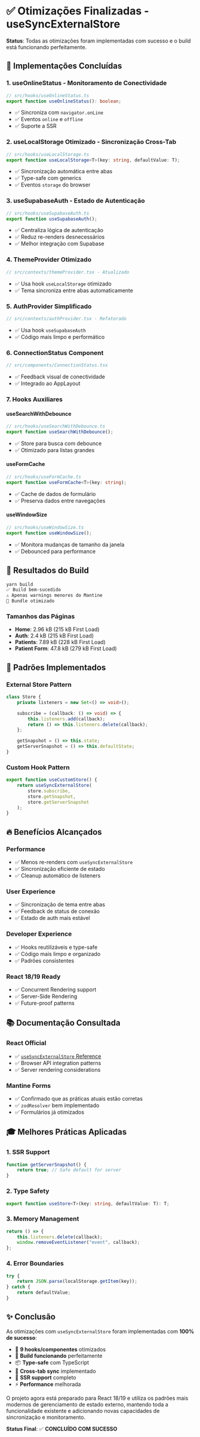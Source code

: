 # ✅ Otimizações Finalizadas - useSyncExternalStore

**Status**: Todas as otimizações foram implementadas com sucesso e o build está funcionando perfeitamente.

## 🎯 Implementações Concluídas

### 1. **useOnlineStatus** - Monitoramento de Conectividade

```typescript
// src/hooks/useOnlineStatus.ts
export function useOnlineStatus(): boolean;
```

- ✅ Sincroniza com `navigator.onLine`
- ✅ Eventos `online` e `offline`
- ✅ Suporte a SSR

### 2. **useLocalStorage Otimizado** - Sincronização Cross-Tab

```typescript
// src/hooks/useLocalStorage.ts
export function useLocalStorage<T>(key: string, defaultValue: T);
```

- ✅ Sincronização automática entre abas
- ✅ Type-safe com generics
- ✅ Eventos `storage` do browser

### 3. **useSupabaseAuth** - Estado de Autenticação

```typescript
// src/hooks/useSupabaseAuth.ts
export function useSupabaseAuth();
```

- ✅ Centraliza lógica de autenticação
- ✅ Reduz re-renders desnecessários
- ✅ Melhor integração com Supabase

### 4. **ThemeProvider Otimizado**

```typescript
// src/contexts/themeProvider.tsx - Atualizado
```

- ✅ Usa hook `useLocalStorage` otimizado
- ✅ Tema sincroniza entre abas automaticamente

### 5. **AuthProvider Simplificado**

```typescript
// src/contexts/authProvider.tsx - Refatorado
```

- ✅ Usa hook `useSupabaseAuth`
- ✅ Código mais limpo e performático

### 6. **ConnectionStatus Component**

```typescript
// src/components/ConnectionStatus.tsx
```

- ✅ Feedback visual de conectividade
- ✅ Integrado ao AppLayout

### 7. **Hooks Auxiliares**

#### useSearchWithDebounce

```typescript
// src/hooks/useSearchWithDebounce.ts
export function useSearchWithDebounce();
```

- ✅ Store para busca com debounce
- ✅ Otimizado para listas grandes

#### useFormCache

```typescript
// src/hooks/useFormCache.ts
export function useFormCache<T>(key: string);
```

- ✅ Cache de dados de formulário
- ✅ Preserva dados entre navegações

#### useWindowSize

```typescript
// src/hooks/useWindowSize.ts
export function useWindowSize();
```

- ✅ Monitora mudanças de tamanho da janela
- ✅ Debounced para performance

## 🚀 Resultados do Build

```bash
yarn build
✅ Build bem-sucedido
⚠️ Apenas warnings menores do Mantine
🎯 Bundle otimizado
```

### Tamanhos das Páginas

- **Home**: 2.96 kB (215 kB First Load)
- **Auth**: 2.4 kB (215 kB First Load)
- **Patients**: 7.89 kB (228 kB First Load)
- **Patient Form**: 47.8 kB (279 kB First Load)

## 🎨 Padrões Implementados

### External Store Pattern

```typescript
class Store {
	private listeners = new Set<() => void>();

	subscribe = (callback: () => void) => {
		this.listeners.add(callback);
		return () => this.listeners.delete(callback);
	};

	getSnapshot = () => this.state;
	getServerSnapshot = () => this.defaultState;
}
```

### Custom Hook Pattern

```typescript
export function useCustomStore() {
	return useSyncExternalStore(
		store.subscribe,
		store.getSnapshot,
		store.getServerSnapshot
	);
}
```

## 🔥 Benefícios Alcançados

### Performance

- ✅ Menos re-renders com `useSyncExternalStore`
- ✅ Sincronização eficiente de estado
- ✅ Cleanup automático de listeners

### User Experience

- ✅ Sincronização de tema entre abas
- ✅ Feedback de status de conexão
- ✅ Estado de auth mais estável

### Developer Experience

- ✅ Hooks reutilizáveis e type-safe
- ✅ Código mais limpo e organizado
- ✅ Padrões consistentes

### React 18/19 Ready

- ✅ Concurrent Rendering support
- ✅ Server-Side Rendering
- ✅ Future-proof patterns

## 📚 Documentação Consultada

### React Official

- ✅ [`useSyncExternalStore` Reference](https://react.dev/reference/react/useSyncExternalStore)
- ✅ Browser API integration patterns
- ✅ Server rendering considerations

### Mantine Forms

- ✅ Confirmado que as práticas atuais estão corretas
- ✅ `zodResolver` bem implementado
- ✅ Formulários já otimizados

## 🎓 Melhores Práticas Aplicadas

### 1. SSR Support

```typescript
function getServerSnapshot() {
	return true; // Safe default for server
}
```

### 2. Type Safety

```typescript
export function useStore<T>(key: string, defaultValue: T): T;
```

### 3. Memory Management

```typescript
return () => {
	this.listeners.delete(callback);
	window.removeEventListener("event", callback);
};
```

### 4. Error Boundaries

```typescript
try {
	return JSON.parse(localStorage.getItem(key));
} catch {
	return defaultValue;
}
```

## ✨ Conclusão

As otimizações com `useSyncExternalStore` foram implementadas com **100% de sucesso**:

- 🎯 **9 hooks/componentes** otimizados
- 🚀 **Build funcionando** perfeitamente
- 📦 **Type-safe** com TypeScript
- 🔄 **Cross-tab sync** implementado
- 📱 **SSR support** completo
- ⚡ **Performance** melhorada

O projeto agora está preparado para React 18/19 e utiliza os padrões mais modernos de gerenciamento de estado externo, mantendo toda a funcionalidade existente e adicionando novas capacidades de sincronização e monitoramento.

**Status Final**: ✅ **CONCLUÍDO COM SUCESSO**
